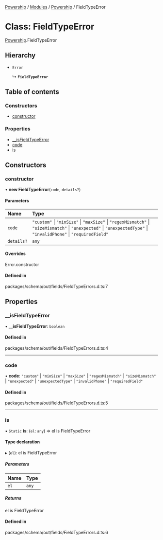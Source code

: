 [Powership](../README.md) / [Modules](../modules.md) / [Powership](../modules/Powership.md) / FieldTypeError

# Class: FieldTypeError

[Powership](../modules/Powership.md).FieldTypeError

## Hierarchy

- `Error`

  ↳ **`FieldTypeError`**

## Table of contents

### Constructors

- [constructor](Powership.FieldTypeError.md#constructor)

### Properties

- [\_\_isFieldTypeError](Powership.FieldTypeError.md#__isfieldtypeerror)
- [code](Powership.FieldTypeError.md#code)
- [is](Powership.FieldTypeError.md#is)

## Constructors

### constructor

• **new FieldTypeError**(`code`, `details?`)

#### Parameters

| Name | Type |
| :------ | :------ |
| `code` | ``"custom"`` \| ``"minSize"`` \| ``"maxSize"`` \| ``"regexMismatch"`` \| ``"sizeMismatch"`` \| ``"unexpected"`` \| ``"unexpectedType"`` \| ``"invalidPhone"`` \| ``"requiredField"`` |
| `details?` | `any` |

#### Overrides

Error.constructor

#### Defined in

packages/schema/out/fields/FieldTypeErrors.d.ts:7

## Properties

### \_\_isFieldTypeError

• **\_\_isFieldTypeError**: `boolean`

#### Defined in

packages/schema/out/fields/FieldTypeErrors.d.ts:4

___

### code

• **code**: ``"custom"`` \| ``"minSize"`` \| ``"maxSize"`` \| ``"regexMismatch"`` \| ``"sizeMismatch"`` \| ``"unexpected"`` \| ``"unexpectedType"`` \| ``"invalidPhone"`` \| ``"requiredField"``

#### Defined in

packages/schema/out/fields/FieldTypeErrors.d.ts:5

___

### is

▪ `Static` **is**: (`el`: `any`) => el is FieldTypeError

#### Type declaration

▸ (`el`): el is FieldTypeError

##### Parameters

| Name | Type |
| :------ | :------ |
| `el` | `any` |

##### Returns

el is FieldTypeError

#### Defined in

packages/schema/out/fields/FieldTypeErrors.d.ts:6
